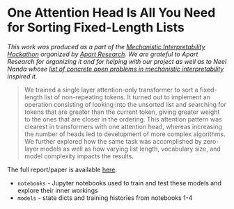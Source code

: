 # One Attention Head Is All You Need for Sorting Fixed-Length Lists

*This work was produced as a part of the [Mechanistic Interpretability Hackathon](https://itch.io/jam/mechint) organized by [Apart Research](https://apartresearch.com). We are grateful to Apart Research for organizing it and for helping with our project as well as to Neel Nanda whose [list of concrete open problems in mechanistic interpretability](https://www.lesswrong.com/posts/ejtFsvyhRkMofKAFy/200-cop-in-mi-interpreting-algorithmic-problems#Problems) inspired it.*

> We trained a single layer attention-only transformer to sort a fixed-length list of non-repeating tokens. It turned out to implement an operation consisting of looking into the unsorted list and searching for tokens that are greater than the current token, giving greater weight to the ones that are closer in the ordering. This attention pattern was clearest in transformers with one attention head, whereas increasing the number of heads led to development of more complex algorithms. We further explored how the same task was accomplished by zero-layer models as well as how varying list length, vocabulary size, and model complexity impacts the results.

The full report/paper is available [here](https://matthewbaggins.itch.io/one-attention-head-is-all-you-need-for-sorting-fixed-length-lists).

- `notebooks` - Jupyter notebooks used to train and test these models and explore their inner workings
- `models` - state dicts and training histories from notebooks 1-4
